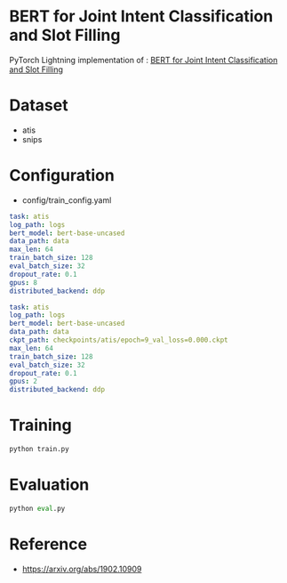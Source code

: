 # BERT for Joint Intent Classification and Slot Filling
PyTorch Lightning implementation of : [BERT for Joint Intent Classification and Slot Filling](https://arxiv.org/abs/1902.10909)

# Dataset
* atis
* snips

# Configuration
* config/train_config.yaml
```yaml
task: atis
log_path: logs
bert_model: bert-base-uncased
data_path: data
max_len: 64
train_batch_size: 128
eval_batch_size: 32
dropout_rate: 0.1
gpus: 8
distributed_backend: ddp
```
```yaml
task: atis
log_path: logs
bert_model: bert-base-uncased
data_path: data
ckpt_path: checkpoints/atis/epoch=9_val_loss=0.000.ckpt
max_len: 64
train_batch_size: 128
eval_batch_size: 32
dropout_rate: 0.1
gpus: 2
distributed_backend: ddp
```
# Training
```python
python train.py
```

# Evaluation
```python
python eval.py
```


# Reference 
* https://arxiv.org/abs/1902.10909
